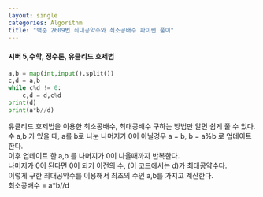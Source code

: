 ```yaml
---
layout: single
categories: Algorithm
title: "백준 2609번 최대공약수와 최소공배수 파이썬 풀이"
---
```

#### 시버 5,수학, 정수론, 유클리드 호제법

```py
a,b = map(int,input().split())
c,d = a,b
while c%d != 0:
    c,d = d,c%d
print(d)
print(a*b//d) 
```
유클리드 호제법을 이용한 최소공배수, 최대공배수 구하는 방법만 알면 쉽게 풀 수 있다.<br>
수 a,b 가 있을 때, a를 b로 나눈 나머지가 0이 아닐경우 a = b, b = a%b 로 업데이트한다.<br>
이후 업데이트 한  a,b 를 나머지가 0이 나올때까지 반복한다.<br>
나머지가 0이 된다면 0이 되기 이전의 수, (이 코드에서는 d)가 최대공약수다.<br>
이렇게 구한 최대공약수를 이용해서 최초의 수인 a,b를 가지고 계산한다.<br>
최소공배수 = a*b//d